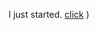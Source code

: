 I just started.
[click](https://github.com/BHAGYASREE200/DOCUMENTATION-OF-ALWAYS-BE-ALERT/blob/main/classworkday1.md)                                     )
